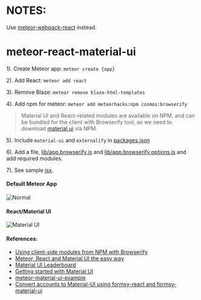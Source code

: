 # NOTES:
Use [meteor-webpack-react](https://github.com/kimsk/meteor-webpack-react/tree/karlkim) instead.

# meteor-react-material-ui

1). Create Meteor app: `meteor create {app}`

2).  Add React: `meteor add react`

3). Remove Blaze: `meteor remove blaze-html-templates`

4). Add npm for meteor: `meteor add meteorhacks:npm cosmos:browserify`

>Material UI and React-related modules are available on NPM, and can be bundled for the client with Browserify tool, so we need to download [material ui](http://material-ui.com/#/home) via NPM.

5). Include `material-ui` and `externalify` in [packages.json](https://github.com/kimsk/meteor-react-material-ui/blob/master/app/packages.json)

6). Add a file, [lib/app.browserify.js](https://github.com/kimsk/meteor-react-material-ui/blob/master/app/lib/app.browserify.js) and [lib/app.browserify.options.js](https://github.com/kimsk/meteor-react-material-ui/blob/master/app/lib/app.browserify.options.json) and add required modules.

7). See sample [jsx](https://github.com/kimsk/meteor-react-material-ui/blob/master/app/app.jsx).

#### Default Meteor App
![Normal](https://raw.github.com/kimsk/meteor-react-material-ui/master/docs/normal.png)

#### React/Material UI 
![Material UI](https://raw.github.com/kimsk/meteor-react-material-ui/master/docs/material-ui.png)

#### References:
- [Using client-side modules from NPM with Browserify](http://react-in-meteor.readthedocs.org/en/latest/client-npm/)
- [Meteor, React and Material UI the easy way](https://grigio.org/meteor-react-and-material-ui-the-easy-way/)
- [Material UI Leaderboard](https://github.com/meteor/react-packages/tree/master/examples/material-ui-leaderboard)
- [Getting started with Material UI](https://forums.meteor.com/t/getting-started-with-material-ui/11800)
- [meteor-material-ui-example](https://github.com/rkstar/meteor-material-ui-example)
- [Convert accounts to Material-UI using formsy-react and formsy-material-ui](https://github.com/mbrookes/getting-started-with-react/commit/c238da3e7294a11c9e1db4f42c1ce80f1bc6f5f5#diff-5fe3620302129cd0a9ac147a515e08b2)

